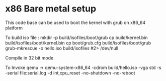 # x86 Bare metal setup

This code base can be used to boot the kernel with grub on x86_64 platform

To build iso file :
        mkdir -p build/isofiles/boot/grub
        cp build/kernel.bin build/isofiles/boot/kernel.bin
        cp boot/grub.cfg build/isofiles/boot/grub
        grub-mkrescue -o hello.iso build/isofiles #2> /dev/null

Compile in 32 bit mode

To Invoke qemu -> qemu-system-x86_64 -cdrom build/hello.iso -vga std -s -serial file:serial.log -d int,cpu_reset -no-shutdown -no-reboot
